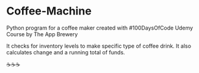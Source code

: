 # Coffee-Machine
Python program for a coffee maker
created with #100DaysOfCode Udemy Course
by The App Brewery

It checks for inventory levels to make specific type of coffee drink.
It also calculates change and a running total of funds.

☕☕☕
